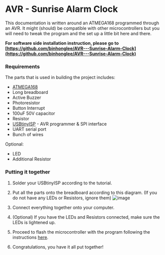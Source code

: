 # AVR - Sunrise Alarm Clock

This documentation is written around an ATMEGA168 programmed through an AVR. It might (should) be compatible with other microcontrollers but you will need to tweak the program and the set up a little bit here and there.

**For software side installation instruction, please go to [https://github.com/binhonglee/AVR---Sunrise-Alarm-Clock](https://github.com/binhonglee/AVR---Sunrise-Alarm-Clock)**

### Requirements

The parts that is used in building the project includes:
- [ATMEGA168](http://www.atmel.com/devices/ATMEGA168.aspx)
- Long breadboard
- Active Buzzer
- Photoresistor
- Button Interrupt
- 100uF 50V capacitor
- Resistor
- [USBtinyISP](https://learn.adafruit.com/usbtinyisp) - AVR programmer & SPI interface
- UART serial port
- Bunch of wires

Optional:
- LED
- Additional Resistor

### Putting it together

1. Solder your USBtinyISP according to the tutorial.

2. Put all the parts onto the breadboard according to this diagram. (If you do not have any LEDs or Resistors, ignore them)
![image](./diagram.png)

3. Connect everything together onto your computer.

4. (Optional) If you have the LEDs and Resistors connected, make sure the LEDs is lightened up.

5. Proceed to flash the microcontroller with the program following the instructions [here](https://github.com/binhonglee/AVR---Sunrise-Alarm-Clock).

6. Congratulations, you have it all put together!
